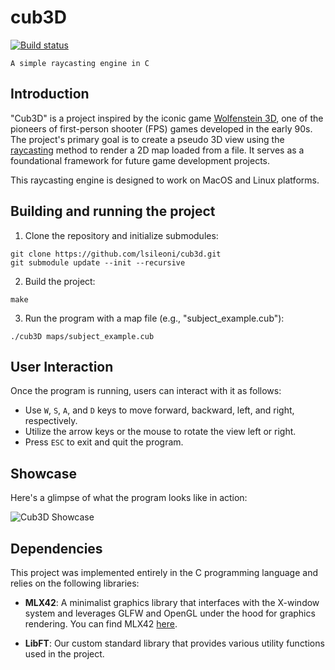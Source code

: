 # cub3D
[![Build status](https://github.com/lsileoni/cub3d/actions/workflows/blank.yml/badge.svg?branch=main&event=push)](https://github.com/lsileoni/cub3d/actions/workflows/blank.yml)

	A simple raycasting engine in C

## Introduction

"Cub3D" is a project inspired by the iconic game [Wolfenstein 3D](https://en.wikipedia.org/wiki/Wolfenstein_3D), one of the pioneers of first-person shooter (FPS) games developed in the early 90s. The project's primary goal is to create a pseudo 3D view using the [raycasting](https://en.wikipedia.org/wiki/Ray_casting#:~:text=Ray%20casting%20is%20the%20most,scenes%20to%20two%2Ddimensional%20images.) method to render a 2D map loaded from a file. It serves as a foundational framework for future game development projects.

This raycasting engine is designed to work on MacOS and Linux platforms.

## Building and running the project

1. Clone the repository and initialize submodules:
```
git clone https://github.com/lsileoni/cub3d.git
git submodule update --init --recursive
```

2. Build the project:
```
make
```

3. Run the program with a map file (e.g., "subject_example.cub"):
```
./cub3D maps/subject_example.cub
```

## User Interaction

Once the program is running, users can interact with it as follows:

- Use `W`, `S`, `A`, and `D` keys to move forward, backward, left, and right, respectively.
- Utilize the arrow keys or the mouse to rotate the view left or right.
- Press `ESC` to exit and quit the program.

## Showcase

Here's a glimpse of what the program looks like in action:

![Cub3D Showcase](./.showfile/show3.gif)

## Dependencies

This project was implemented entirely in the C programming language and relies on the following libraries:

- **MLX42**: A minimalist graphics library that interfaces with the X-window system and leverages GLFW and OpenGL under the hood for graphics rendering. You can find MLX42 [here](https://github.com/codam-coding-college/MLX42).

- **LibFT**: Our custom standard library that provides various utility functions used in the project.
